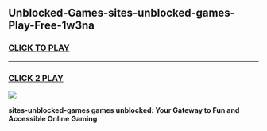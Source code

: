 
## Unblocked-Games-sites-unblocked-games-Play-Free-1w3na
<h3>
<a href="https://premium76.site?title=sites-unblocked-games&ref=20A">CLICK TO PLAY</a></h3>
<hr>

<h3>
<a href="https://premium76.site?title=sites-unblocked-games&ref=20A">CLICK 2 PLAY</a>
  
</h3>

<a href="https://premium76.site?title=sites-unblocked-games&ref=20A"><img src="https://clearcache.store/games.png"></a>


**sites-unblocked-games games unblocked: Your Gateway to Fun and Accessible Online Gaming**
